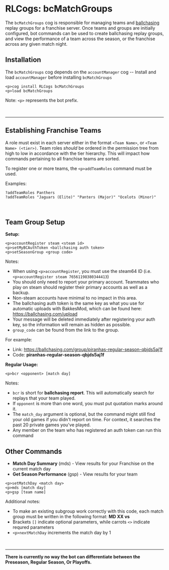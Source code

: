 # RLCogs: bcMatchGroups

The `bcMatchGroups` cog is responsible for managing teams and [ballchasing](https://ballchasing.com) replay groups for a franchise server. Once teams and groups are initially configured, bot commands can be used to create ballchasing replay groups, and view the performance of a team across the season, or the franchise across any given match night.

## Installation

The `bcMatchGroups` cog depends on the `accountManager` cog -- Install and load `accountManager` before installing `bcMatchGroups`

```
<p>cog install RLCogs bcMatchGroups
<p>load bcMatchGroups
```

Note: `<p>` represents the bot prefix.

<br>

---

## Establishing Franchise Teams

A role must exist in each server either in the format `<Team Name>`, or `<Team Name> (<tier>)`. Team roles _should_ be ordered in the permission tree from high to low in accordance with the tier hierarchy. This will impact how commands pertaining to all franchise teams are sorted.

To register one or more teams, the `<p>addTeamRoles` command must be used.

Examples:

```
?addTeamRoles Panthers
?addTeamRoles "Jaguars (Elite)" "Panters (Major)" "Ocelots (Minor)"
```

<br>

## Team Group Setup

**Setup:**

```
<p>accountRegister steam <steam id>
<p>setMyBCAuthToken <ballchasing auth token>
<p>setSeasonGroup <group code>
```

Notes:

- When using `<p>accountRegister`, you must use the steam64 ID (i.e. `<p>accountRegister steam 76561198380344413`)
- You should only need to report your primary account. Teammates who play on steam should register their primary accounts as well as a backup.
- Non-steam accounts have minimal to no impact in this area.
- The ballchasing auth token is the same key as what you use for automatic uploads with BakkesMod, which can be found here: <https://ballchasing.com/upload>
- Your message will be deleted immediately after registering your auth key, so the information will remain as hidden as possible.
- `group_code` can be found from the link to the group.

For example:

- Link: <https://ballchasing.com/group/piranhas-regular-season-qbjds5aj1f>
- Code: **piranhas-regular-season-qbjds5aj1f**

**Regular Usage:**

```
<p>bcr <opponent> [match day]
```

Notes:

- `bcr` is short for **ballchasing report**. This will automatically search for replays that your team played.
- If `opponent` is more than one word, you must put quotation marks around it.
- The `match_day` argument is optional, but the command might still find your old games if you didn't report on time. For context, it searches the past 20 private games you've played.
- Any member on the team who has registered an auth token can run this command

## Other Commands

- **Match Day Summary** (mds) - View results for your Franchise on the current match day
- **Get Season Performance** (gsp) - View results for your team

```
<p>setMatchDay <match day>
<p>mds [match day]
<p>gsp [team name]
```

Additional notes:

- To make an existing subgroup work correctly with this code, each match group must be written in the following format: **MD XX vs <opponent>**
- Brackets `[]` indicate optional parameters, while carrots `<>` indicate requred parameters
- `<p>nextMatchDay` increments the match day by 1

<br>

---

**There is currently no way the bot can differentiate between the Preseason, Regular Season, Or Playoffs.**
